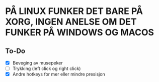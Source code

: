 # PÅ LINUX FUNKER DET BARE PÅ XORG, INGEN ANELSE OM DET FUNKER PÅ WINDOWS OG MACOS

## To-Do
- [x] Beveging av musepeker
- [ ] Trykking (left click og right click)
- [x] Andre hotkeys for mer eller mindre presisjon
